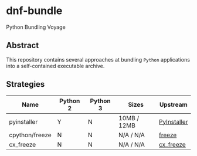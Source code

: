# dnf-bundle
Python Bundling Voyage

## Abstract
This repository contains several approaches at bundling `Python` applications into a self-contained executable archive.

## Strategies

| Name | Python 2 | Python 3 | Sizes | Upstream |
|------|----------|----------|-------|----------|
| pyinstaller | Y | N | 10MB / 12MB| [PyInstaller](https://github.com/pyinstaller/pyinstaller) |
| cpython/freeze | N | N | N/A / N/A | [freeze](https://github.com/python/cpython/tree/master/Tools/freeze) |
| cx_freeze | N | N | N/A / N/A | [cx_freeze](https://bitbucket.org/anthony_tuininga/cx_freeze) |

